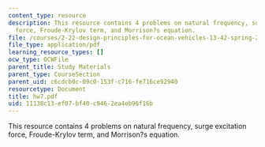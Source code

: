 ```yaml
---
content_type: resource
description: This resource contains 4 problems on natural frequency, surge excitation
  force, Froude-Krylov term, and Morrison?s equation.
file: /courses/2-22-design-principles-for-ocean-vehicles-13-42-spring-2005/11138c13ef07bf40c9462ea4eb96f16b_hw7.pdf
file_type: application/pdf
learning_resource_types: []
ocw_type: OCWFile
parent_title: Study Materials
parent_type: CourseSection
parent_uid: c6cdcb0c-09c0-153f-c716-fe716ce92940
resourcetype: Document
title: hw7.pdf
uid: 11138c13-ef07-bf40-c946-2ea4eb96f16b
---
```

This resource contains 4 problems on natural frequency, surge excitation force, Froude-Krylov term, and Morrison?s equation.

